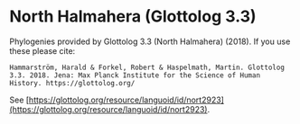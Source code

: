 # North Halmahera (Glottolog 3.3)

Phylogenies provided by Glottolog 3.3 (North Halmahera) (2018). If you use these please cite:

```
Hammarström, Harald & Forkel, Robert & Haspelmath, Martin. Glottolog 3.3. 2018. Jena: Max Planck Institute for the Science of Human History. https://glottolog.org/
```

See  [https://glottolog.org/resource/languoid/id/nort2923](https://glottolog.org/resource/languoid/id/nort2923).

